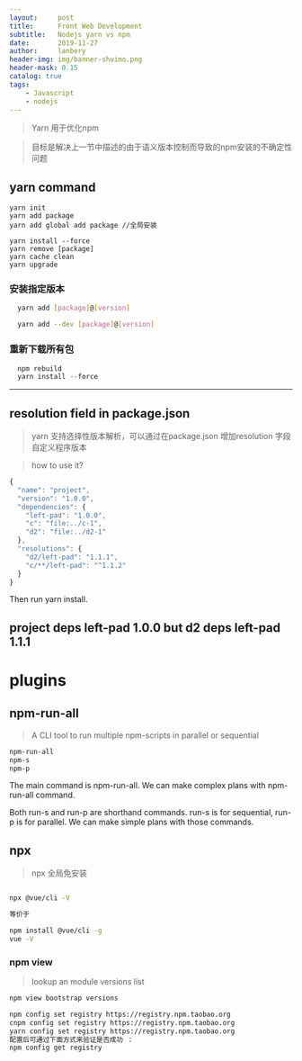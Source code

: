 ```yaml
---
layout:     post
title:      Front Web Development
subtitle:   Nodejs yarn vs npm 
date:       2019-11-27
author:     lanbery
header-img: img/banner-shuimo.png
header-mask: 0.15
catalog: true
tags:
    - Javascript
    - nodejs  
---
```


> Yarn 用于优化npm

> 目标是解决上一节中描述的由于语义版本控制而导致的npm安装的不确定性问题

## yarn command

``` shell
yarn init
yarn add package
yarn add global add package //全局安装

yarn install --force
yarn remove [package]
yarn cache clean
yarn upgrade

```

### 安装指定版本
  
```bash  
  yarn add [package]@[version]

  yarn add --dev [package]@[version]
```

### 重新下载所有包
```js 
  npm rebuild
  yarn install --force
```

----
## resolution field in package.json 
> yarn 支持选择性版本解析，可以通过在package.json 增加resolution 字段自定义程序版本

> how to use it?

```js 
{
  "name": "project",
  "version": "1.0.0",
  "dependencies": {
    "left-pad": "1.0.0",
    "c": "file:../c-1",
    "d2": "file:../d2-1"
  },
  "resolutions": {
    "d2/left-pad": "1.1.1",
    "c/**/left-pad": "^1.1.2"
  }
}
```

Then run yarn install.


  project deps left-pad 1.0.0 but d2 deps left-pad 1.1.1
--------------------- 


# plugins 

## npm-run-all

> A CLI tool to run multiple npm-scripts in parallel or sequential


```bash
npm-run-all
npm-s
npm-p

```

<p class="indent-2">
The main command is npm-run-all. We can make complex plans with npm-run-all command.

Both run-s and run-p are shorthand commands. run-s is for sequential, run-p is for parallel. We can make simple plans with those commands.
</p>


## npx

> npx 全局免安装

```bash

npx @vue/cli -V

等价于

npm install @vue/cli -g
vue -V

```

### npm view 

> lookup an module versions list

```bash 
npm view bootstrap versions

npm config set registry https://registry.npm.taobao.org
cnpm config set registry https://registry.npm.taobao.org
yarn config set registry https://registry.npm.taobao.org
配置后可通过下面方式来验证是否成功 ：
npm config get registry
```



